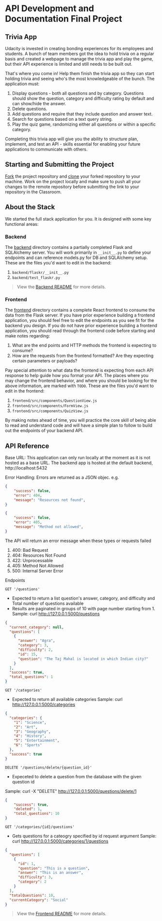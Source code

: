 # API Development and Documentation Final Project

## Trivia App

Udacity is invested in creating bonding experiences for its employees and students. A bunch of team members got the idea to hold trivia on a regular basis and created a webpage to manage the trivia app and play the game, but their API experience is limited and still needs to be built out.

That's where you come in! Help them finish the trivia app so they can start holding trivia and seeing who's the most knowledgeable of the bunch. The application must:

1. Display questions - both all questions and by category. Questions should show the question, category and difficulty rating by default and can show/hide the answer.
2. Delete questions.
3. Add questions and require that they include question and answer text.
4. Search for questions based on a text query string.
5. Play the quiz game, randomizing either all questions or within a specific category.

Completing this trivia app will give you the ability to structure plan, implement, and test an API - skills essential for enabling your future applications to communicate with others.

## Starting and Submitting the Project

[Fork](https://help.github.com/en/articles/fork-a-repo) the project repository and [clone](https://help.github.com/en/articles/cloning-a-repository) your forked repository to your machine. Work on the project locally and make sure to push all your changes to the remote repository before submitting the link to your repository in the Classroom.

## About the Stack

We started the full stack application for you. It is designed with some key functional areas:

### Backend

The [backend](./backend/README.md) directory contains a partially completed Flask and SQLAlchemy server. You will work primarily in `__init__.py` to define your endpoints and can reference models.py for DB and SQLAlchemy setup. These are the files you'd want to edit in the backend:

1. `backend/flaskr/__init__.py`
2. `backend/test_flaskr.py`

> View the [Backend README](./backend/README.md) for more details.

### Frontend

The [frontend](./frontend/README.md) directory contains a complete React frontend to consume the data from the Flask server. If you have prior experience building a frontend application, you should feel free to edit the endpoints as you see fit for the backend you design. If you do not have prior experience building a frontend application, you should read through the frontend code before starting and make notes regarding:

1. What are the end points and HTTP methods the frontend is expecting to consume?
2. How are the requests from the frontend formatted? Are they expecting certain parameters or payloads?

Pay special attention to what data the frontend is expecting from each API response to help guide how you format your API. The places where you may change the frontend behavior, and where you should be looking for the above information, are marked with `TODO`. These are the files you'd want to edit in the frontend:

1. `frontend/src/components/QuestionView.js`
2. `frontend/src/components/FormView.js`
3. `frontend/src/components/QuizView.js`

By making notes ahead of time, you will practice the core skill of being able to read and understand code and will have a simple plan to follow to build out the endpoints of your backend API.

## API Reference

Base URL: This application can only run locally at the moment as it is not hosted as a base URL. The backend app is hosted at the default backend, http://localhost:5432

Error Handling: Errors are returned as a JSON objec. e.g.
```json
{
    "success": false,
    "error": 404,
    "message": "Resources not found", 
}

{
    "success": false,
    "error": 405,
    "message": "Method not allowed", 
}
```
The API will return an error message when these types or requests failed
1. 400: Bad Request
2. 404: Resources Not Found
3. 422: Unprocessable
4. 405: Method Not Allowed
5. 500: Internal Server Error

Endpoints

`GET '/questions'` 
- Expected to return a list question's answer, category, and difficulty and Total number of questions available  
- Results are paginated in groups of 10 with page number starting from 1.
Sample: curl http://127.0.0.1:5000/questions
```json
{
  "current_category": null, 
  "questions": [
    {
      "answer": "Agra", 
      "category": 3, 
      "difficulty": 2, 
      "id": 15, 
      "question": "The Taj Mahal is located in which Indian city?"
    }
  ], 
  "success": true, 
  "total_questions": 1
}
```

`GET '/categories'`
- Expected to return all available categories
Sample: curl http://127.0.0.1:5000/categories
```json
{
  "categories": {
    "1": "Science", 
    "2": "Art", 
    "3": "Geography", 
    "4": "History", 
    "5": "Entertainment", 
    "6": "Sports"
  }, 
  "success": true
}
```

`DELETE '/questions/delete/{question_id}'`
- Expeceted to delete a question from the database with the given question id

Sample: curl -X "DELETE" http://127.0.0.1:5000/questions/delete/1 
```json
{
    "success": true,
    "deleted": 1,
    "total_questions": 10
}
```

`GET '/categories/{id}/questions'`

- Gets questions for a cateogry specified by id request argument
Sample: curl http://127.0.0.1:5000/categories/1/questions
```json
{
  "questions": [
    {
      "id": 1,
      "question": "This is a question",
      "answer": "This is an answer",
      "difficulty": 3,
      "category": 2
    }
  ],
  "totalQuestions": 10,
  "currentCategory": "Social"
}
```
> View the [Frontend README](./frontend/README.md) for more details.